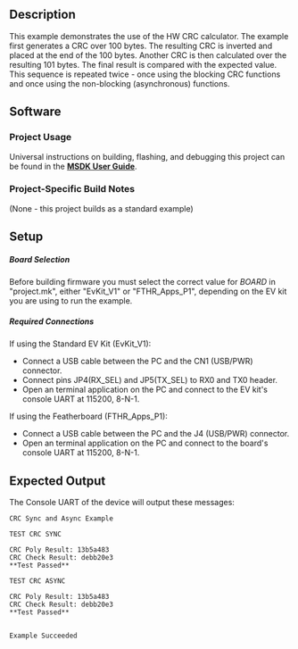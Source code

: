 ## Description

This example demonstrates the use of the HW CRC calculator.  The example first generates a CRC over 100 bytes.  The resulting CRC is inverted and placed at the end of the 100 bytes.  Another CRC is then calculated over the resulting 101 bytes.  The final result is compared with the expected value.  This sequence is repeated twice - once using the blocking CRC functions and once using the non-blocking (asynchronous) functions.


## Software

### Project Usage

Universal instructions on building, flashing, and debugging this project can be found in the **[MSDK User Guide](https://analog-devices-msdk.github.io/msdk/USERGUIDE/)**.

### Project-Specific Build Notes

(None - this project builds as a standard example)

## Setup

##### Board Selection
Before building firmware you must select the correct value for _BOARD_  in "project.mk", either "EvKit\_V1" or "FTHR\_Apps\_P1", depending on the EV kit you are using to run the example.

##### Required Connections
If using the Standard EV Kit (EvKit\_V1):
-   Connect a USB cable between the PC and the CN1 (USB/PWR) connector.
-   Connect pins JP4(RX_SEL) and JP5(TX_SEL) to RX0 and TX0  header.
-   Open an terminal application on the PC and connect to the EV kit's console UART at 115200, 8-N-1.

If using the Featherboard (FTHR\_Apps\_P1):
-   Connect a USB cable between the PC and the J4 (USB/PWR) connector.
-   Open an terminal application on the PC and connect to the board's console UART at 115200, 8-N-1.

## Expected Output

The Console UART of the device will output these messages:

```
CRC Sync and Async Example

TEST CRC SYNC

CRC Poly Result: 13b5a483
CRC Check Result: debb20e3
**Test Passed**

TEST CRC ASYNC

CRC Poly Result: 13b5a483
CRC Check Result: debb20e3
**Test Passed**


Example Succeeded
```


